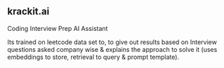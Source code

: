 ## krackit.ai

Coding Interview Prep AI Assistant

Its trained on leetcode data set to, to give out results based on Interview questions asked company wise & explains the approach to solve it (uses embeddings to store, retrieval to query & prompt template).